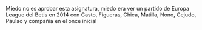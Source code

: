 Miedo no es aprobar esta asignatura, miedo era ver un partido de Europa League del Betis en 2014 con Casto, Figueras, Chica, Matilla, Nono, Cejudo, Paulao y compañía en el once inicial 

